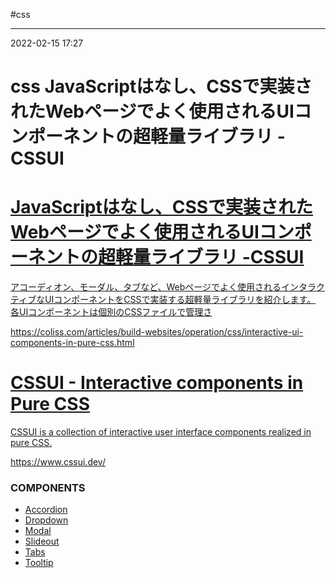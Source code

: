 #css 

---
2022-02-15  17:27

# css  JavaScriptはなし、CSSで実装されたWebページでよく使用されるUIコンポーネントの超軽量ライブラリ -CSSUI


<div class="rich-link-card-container"><a class="rich-link-card" href="https://coliss.com/articles/build-websites/operation/css/interactive-ui-components-in-pure-css.html" target="_blank">
	<div class="rich-link-image-container">
		<div class="rich-link-image" style="background-image: url('https://coliss.com/wp-content/uploads-202201/2022021301-01.png')">
	</div>
	</div>
	<div class="rich-link-card-text">
		<h1 class="rich-link-card-title">JavaScriptはなし、CSSで実装されたWebページでよく使用されるUIコンポーネントの超軽量ライブラリ -CSSUI</h1>
		<p class="rich-link-card-description">
		アコーディオン、モーダル、タブなど、Webページでよく使用されるインタラクティブなUIコンポーネントをCSSで実装する超軽量ライブラリを紹介します。 各UIコンポーネントは個別のCSSファイルで管理さ
		</p>
		<p class="rich-link-href">
		https://coliss.com/articles/build-websites/operation/css/interactive-ui-components-in-pure-css.html
		</p>
	</div>
</a></div>




<div class="rich-link-card-container"><a class="rich-link-card" href="https://www.cssui.dev/" target="_blank">
	<div class="rich-link-image-container">
		<div class="rich-link-image" style="background-image: url('https://www.cssui.dev/cssui-cover.png')">
	</div>
	</div>
	<div class="rich-link-card-text">
		<h1 class="rich-link-card-title">CSSUI - Interactive components in Pure CSS</h1>
		<p class="rich-link-card-description">
		CSSUI is a collection of interactive user interface components realized in pure CSS.
		</p>
		<p class="rich-link-href">
		https://www.cssui.dev/
		</p>
	</div>
</a></div>


### COMPONENTS

-   [Accordion](https://www.cssui.dev/docs/components/accordion/)
-   [Dropdown](https://www.cssui.dev/docs/components/dropdown/)
-   [Modal](https://www.cssui.dev/docs/components/modal/)
-   [Slideout](https://www.cssui.dev/docs/components/slideout/)
-   [Tabs](https://www.cssui.dev/docs/components/tabs/)
-   [Tooltip](https://www.cssui.dev/docs/components/tooltip/)




